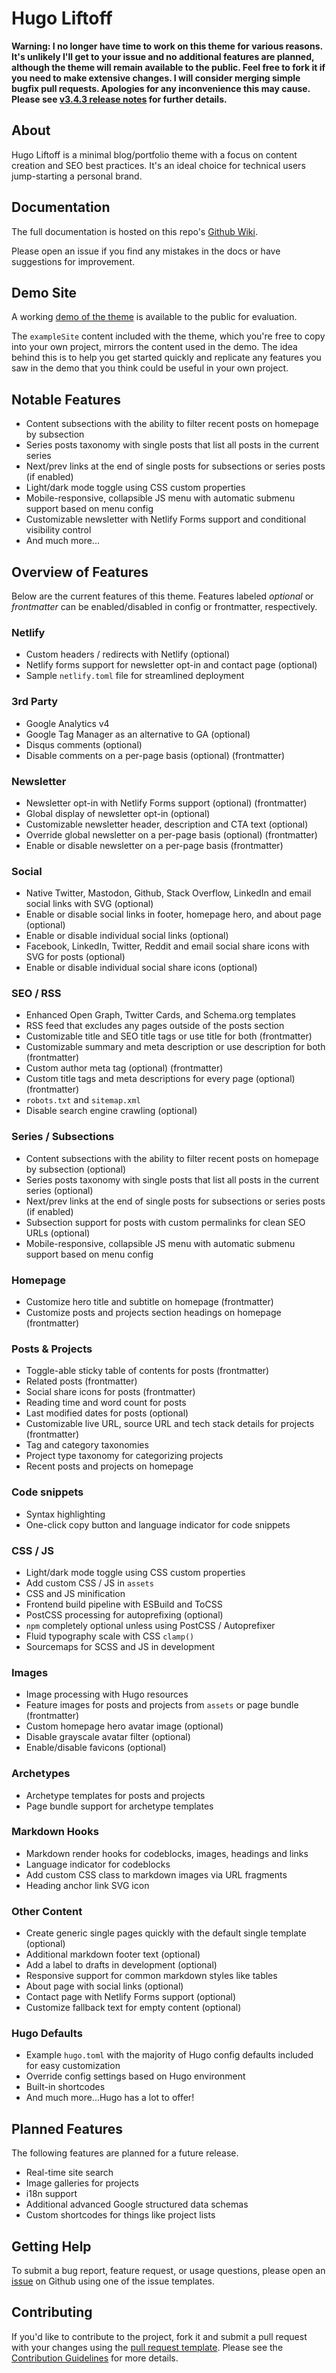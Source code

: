 # Hugo Liftoff

**Warning: I no longer have time to work on this theme for various reasons. It's unlikely I'll get to your issue and no additional features are planned, although the theme will remain available to the public. Feel free to fork it if you need to make extensive changes. I will consider merging simple bugfix pull requests. Apologies for any inconvenience this may cause. Please see [v3.4.3 release notes](https://github.com/wjh18/hugo-liftoff/releases/tag/v3.4.3) for further details.**

## About

Hugo Liftoff is a minimal blog/portfolio theme with a focus on content creation and SEO best practices. It's an ideal choice for technical users jump-starting a personal brand.

## Documentation

The full documentation is hosted on this repo's [Github Wiki](https://github.com/wjh18/hugo-liftoff/wiki).

Please open an issue if you find any mistakes in the docs or have suggestions for improvement.

## Demo Site

A working [demo of the theme](https://hugo-liftoff.netlify.app/) is available to the public for evaluation.

The `exampleSite` content included with the theme, which you're free to copy into your own project, mirrors the content used in the demo. The idea behind this is to help you get started quickly and replicate any features you saw in the demo that you think could be useful in your own project.

## Notable Features

* Content subsections with the ability to filter recent posts on homepage by subsection
* Series posts taxonomy with single posts that list all posts in the current series
* Next/prev links at the end of single posts for subsections or series posts (if enabled)
* Light/dark mode toggle using CSS custom properties
* Mobile-responsive, collapsible JS menu with automatic submenu support based on menu config
* Customizable newsletter with Netlify Forms support and conditional visibility control
* And much more...

## Overview of Features

Below are the current features of this theme. Features labeled *optional* or *frontmatter* can be enabled/disabled in config or frontmatter, respectively.

### Netlify

* Custom headers / redirects with Netlify (optional)
* Netlify forms support for newsletter opt-in and contact page (optional)
* Sample `netlify.toml` file for streamlined deployment

### 3rd Party

* Google Analytics v4
* Google Tag Manager as an alternative to GA (optional)
* Disqus comments (optional)
* Disable comments on a per-page basis (optional) (frontmatter)

### Newsletter

* Newsletter opt-in with Netlify Forms support (optional) (frontmatter)
* Global display of newsletter opt-in (optional)
* Customizable newsletter header, description and CTA text (optional)
* Override global newsletter on a per-page basis (optional) (frontmatter)
* Enable or disable newsletter on a per-page basis (frontmatter)

### Social

* Native Twitter, Mastodon, Github, Stack Overflow, LinkedIn and email social links with SVG (optional)
* Enable or disable social links in footer, homepage hero, and about page (optional)
* Enable or disable individual social links (optional)
* Facebook, LinkedIn, Twitter, Reddit and email social share icons with SVG for posts (optional)
* Enable or disable individual social share icons (optional)

### SEO / RSS

* Enhanced Open Graph, Twitter Cards, and Schema.org templates
* RSS feed that excludes any pages outside of the posts section
* Customizable title and SEO title tags or use title for both (frontmatter)
* Customizable summary and meta description or use description for both (frontmatter)
* Custom author meta tag (optional) (frontmatter)
* Custom title tags and meta descriptions for every page (optional) (frontmatter)
* `robots.txt` and `sitemap.xml`
* Disable search engine crawling (optional)

### Series / Subsections

* Content subsections with the ability to filter recent posts on homepage by subsection (optional)
* Series posts taxonomy with single posts that list all posts in the current series (optional)
* Next/prev links at the end of single posts for subsections or series posts (if enabled)
* Subsection support for posts with custom permalinks for clean SEO URLs (optional)
* Mobile-responsive, collapsible JS menu with automatic submenu support based on menu config

### Homepage

* Customize hero title and subtitle on homepage (frontmatter)
* Customize posts and projects section headings on homepage (frontmatter)

### Posts & Projects

* Toggle-able sticky table of contents for posts (frontmatter)
* Related posts (frontmatter)
* Social share icons for posts (frontmatter)
* Reading time and word count for posts
* Last modified dates for posts (optional)
* Customizable live URL, source URL and tech stack details for projects (frontmatter)
* Tag and category taxonomies
* Project type taxonomy for categorizing projects
* Recent posts and projects on homepage

### Code snippets

* Syntax highlighting
* One-click copy button and language indicator for code snippets

### CSS / JS

* Light/dark mode toggle using CSS custom properties
* Add custom CSS / JS in `assets`
* CSS and JS minification
* Frontend build pipeline with ESBuild and ToCSS
* PostCSS processing for autoprefixing (optional)
* `npm` completely optional unless using PostCSS / Autoprefixer
* Fluid typography scale with CSS `clamp()`
* Sourcemaps for SCSS and JS in development

### Images

* Image processing with Hugo resources
* Feature images for posts and projects from `assets` or page bundle (frontmatter)
* Custom homepage hero avatar image (optional)
* Disable grayscale avatar filter (optional)
* Enable/disable favicons (optional)

### Archetypes

* Archetype templates for posts and projects
* Page bundle support for archetype templates

### Markdown Hooks

* Markdown render hooks for codeblocks, images, headings and links
* Language indicator for codeblocks
* Add custom CSS class to markdown images via URL fragments
* Heading anchor link SVG icon

### Other Content

* Create generic single pages quickly with the default single template (optional)
* Additional markdown footer text (optional)
* Add a label to drafts in development (optional)
* Responsive support for common markdown styles like tables
* About page with social links (optional)
* Contact page with Netlify Forms support (optional)
* Customize fallback text for empty content (optional)

### Hugo Defaults

* Example `hugo.toml` with the majority of Hugo config defaults included for easy customization
* Override config settings based on Hugo environment
* Built-in shortcodes
* And much more...Hugo has a lot to offer!

## Planned Features

The following features are planned for a future release.

* Real-time site search
* Image galleries for projects
* i18n support
* Additional advanced Google structured data schemas
* Custom shortcodes for things like project lists

## Getting Help

To submit a bug report, feature request, or usage questions, please open an [issue](https://github.com/wjh18/hugo-liftoff/issues) on Github using one of the issue templates.

## Contributing

If you'd like to contribute to the project, fork it and submit a pull request with your changes using the [pull request template](https://github.com/wjh18/hugo-liftoff/blob/master/.github/pull_request_template.md). Please see the [Contribution Guidelines](https://github.com/wjh18/hugo-liftoff/blob/master/CONTRIBUTING.md) for more details.

